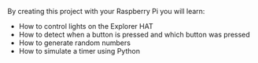 By creating this project with your Raspberry Pi you will learn:

- How to control lights on the Explorer HAT
- How to detect when a button is pressed and which button was pressed
- How to generate random numbers
- How to simulate a timer using Python
